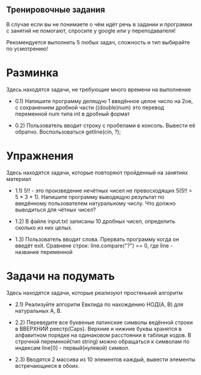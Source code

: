 ## Тренировочные задания

В случае если вы не понимаете о чём идёт речь в задании и програмки с занятий не помогают,
спросите у google или у переподавателя!

Рекомендуется выполнить 5 любых задач, сложность и тип выбирайте по усмотрению!

# Разминка

Здесь находятся задачи, не требующие много времени на выполнение

* 0.1) Напишите программу делящую 1 введённое целое число на 2ое, с сохранением дробной части
((double)num) это перевод переменной num типа int в дробный формат

* 0.2) Пользователь вводит строку с пробелами в консоль. Вывести её обратно.
Воспользоваться getline(cin, ?);

# Упражнения

Здесь находятся задачи, которые повторяют пройденный на занятиях материал

* 1.1) 5!! - это произведение нечётных чисел не превосходящих 5(5!! = 5 * 3 * 1).
Напишите программу выводящую результат по введённому пользователем натуральному числу.
Что должно выводиться для чётных чисел?

* 1.2) В файле input.txt записаны 10 дробных чисел, определить сколько из них целых.

* 1.3) Пользователь вводит слова. Прервать программу когда он введёт exit.
Сравнене строк: line.compare("?") == 0, где line - название переменной

# Задачи на подумать

Здесь находятся задачи, которые реализуют простенький алгоритм

* 2.1) Реализуйте алгоритм Евклида по нахождению НОД(A, B) для натуральных A, B.

* 2.2) Переведите все буквеные латинские символы ведённой строки в ВВЕРХНИЙ реестр(Caps).
Верхние и нижние буквы хранятся в алфавитном порядке на одинаковом расстоянии в таблице кодов.
В строчной перемнной(тип string) можно обращаться к символам по индексам line[0] - первый(нулевой) символ.

* 2.3) Вводятся 2 массива из 10 элементов каждый, вывести элементы встречающиеся в обоих.
